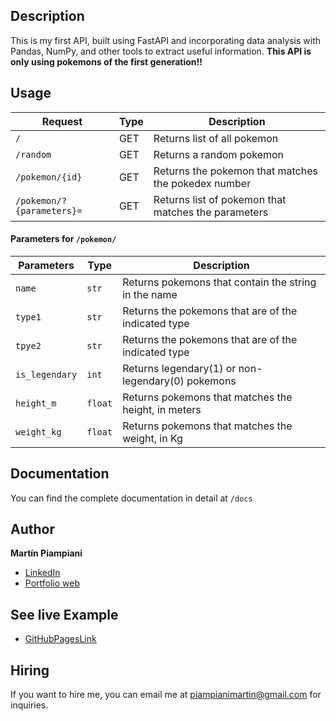 ## Description
This is my first API, built using FastAPI and incorporating data analysis with Pandas, NumPy, and other tools to extract useful information. **This API is only using pokemons of the first generation!!**

## Usage
| Request                  | Type | Description                                        |
|--------------------------|------|----------------------------------------------------|
| `/`                      | GET  | Returns list of all pokemon                        |
| `/random`                | GET  | Returns a random pokemon                           |
| `/pokemon/{id}`          | GET  | Returns the pokemon that matches the pokedex number|
| `/pokemon/?{parameters}=`| GET  | Returns list of pokemon that matches the parameters|

#### Parameters for `/pokemon/` 
| Parameters   | Type  | Description                                          |
|--------------|-------|------------------------------------------------------| 
|`name`        |`str`  | Returns pokemons that contain the string in the name |
|`type1`       |`str`  | Returns the pokemons that are of the indicated type  |
|`tpye2`       |`str`  | Returns the pokemons that are of the indicated type  |
|`is_legendary`|`int`  | Returns legendary(1) or non-legendary(0) pokemons    |
|`height_m`    |`float`| Returns pokemons that matches the height, in meters   |
|`weight_kg`   |`float`| Returns pokemons that matches the weight, in Kg       |

## Documentation
You can find the complete documentation in detail at `/docs`

## Author
**Martín Piampiani**

* [LinkedIn](https://www.linkedin.com/in/martin-piampiani)
* [Portfolio web](https://1pampu.github.io/my-portfolio/)

## See live Example
- [GitHubPagesLink]()

## Hiring
If you want to hire me, you can email me at piampianimartin@gmail.com for inquiries.

